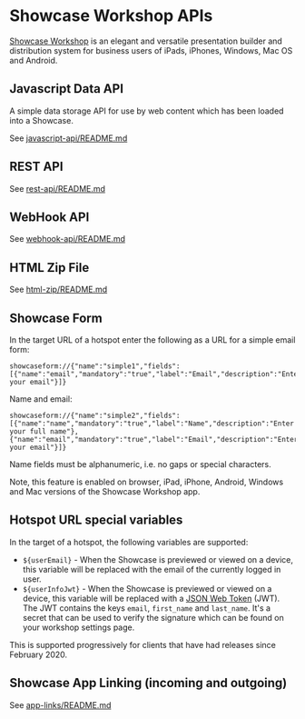 Showcase Workshop APIs
======================

[Showcase Workshop](https://showcaseworkshop.com) is an elegant and versatile presentation builder and
distribution system for business users of iPads, iPhones, Windows, Mac OS and Android.


## Javascript Data API

A simple data storage API for use by web content which has been loaded into a Showcase.

See [javascript-api/README.md](javascript-api/README.md)


## REST API

See [rest-api/README.md](rest-api/README.md)


## WebHook API

See [webhook-api/README.md](webhook-api/README.md)


## HTML Zip File

See [html-zip/README.md](html-zip/README.md)


## Showcase Form

In the target URL of a hotspot enter the following as a URL for a simple email form:

    showcaseform://{"name":"simple1","fields":[{"name":"email","mandatory":"true","label":"Email","description":"Enter your email"}]}

Name and email:

    showcaseform://{"name":"simple2","fields":[{"name":"name","mandatory":"true","label":"Name","description":"Enter your full name"},{"name":"email","mandatory":"true","label":"Email","description":"Enter your email"}]}
    
Name fields must be alphanumeric, i.e. no gaps or special characters.


Note, this feature is enabled on browser, iPad, iPhone, Android, Windows and Mac versions of the Showcase Workshop app.


## Hotspot URL special variables

In the target of a hotspot, the following variables are supported:

  - `${userEmail}` - When the Showcase is previewed or viewed on a device, this variable will be replaced with the email of 
  the currently logged in user.
  - `${userInfoJwt}` - When the Showcase is previewed or viewed on a device, this variable will be replaced with a 
  [JSON Web Token](https://jwt.io) (JWT).  The JWT contains the keys `email`, `first_name` and `last_name`.  It's a
  secret that can be used to verify the signature which can be found on your workshop settings page.

This is supported progressively for clients that have had releases since February 2020.


## Showcase App Linking (incoming and outgoing)

See [app-links/README.md](app-links/README.md)

